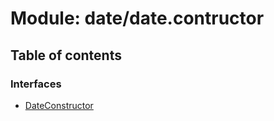 # Module: date/date.contructor

## Table of contents

### Interfaces

- [DateConstructor](../wiki/date.date.contructor.DateConstructor)
